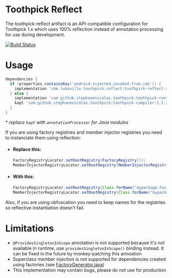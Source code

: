 # Toothpick Reflect

The toothpick-reflect artifact is an API-compatible configuration for Toothpick 1.x which uses 100% reflection instead of annotation processing for use during development.

[![Build Status](https://travis-ci.com/lukaville/toothpick-reflect.svg?token=2prhXSky2AKzpAUuST1x&branch=master)](https://travis-ci.com/lukaville/toothpick-reflect)

# Usage

```groovy
dependencies {
  if (properties.containsKey('android.injected.invoked.from.ide')) {
    implementation 'com.lukaville.toothpick.reflect:toothpick-reflect-runtime:0.1.0'
  } else {
    implementation 'com.github.stephanenicolas.toothpick:toothpick-runtime:1.1.3'
    kapt 'com.github.stephanenicolas.toothpick:toothpick-compiler:1.1.3'
  }
}
```

_* replace `kapt` with `annotationProcessor` for Java modules_

If you are using factory registries and member injector registries you need to instanciate them using reflection:

* #### Replace this:
  ```java
  FactoryRegistryLocator.setRootRegistry(FactoryRegistry());
  MemberInjectorRegistryLocator.setRootRegistry(MemberInjectorRegistry());
  ```

* #### With this:
  ```java
  FactoryRegistryLocator.setRootRegistry(Class.forName("mypackage.FactoryRegistry").getConstructor().newInstance());
  MemberInjectorRegistryLocator.setRootRegistry(Class.forName("mypackage.MemberInjectorRegistry").getConstructor().newInstance());
  ```

Also, if you are using obfuscation you need to keep names for the registries so reflective instantiation doesn't fail.

# Limitations

* `@ProvidesSingletonInScope` annotation is not supported because it's not available in runtime, use `providesSingletonInScope()` binding instead. It can be fixed in the future by monkey-patching this annoation
* Superclass member injection is not supported for dependencies created using factories (see [FactoryGenerator.java](https://github.com/stephanenicolas/toothpick/blob/master/toothpick-compiler/src/main/java/toothpick/compiler/factory/generators/FactoryGenerator.java#L56)) 
* This implementation may contain bugs, please do not use for production
